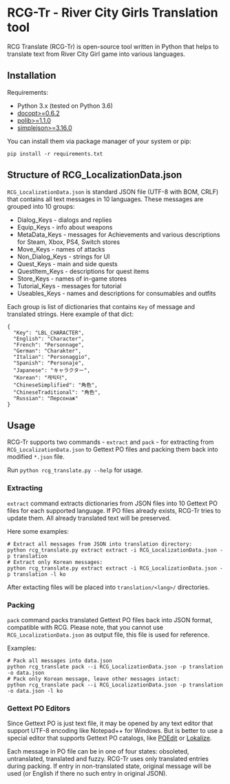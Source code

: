 # RCG-Tr - River City Girls Translation tool

RCG Translate (RCG-Tr) is open-source tool written in Python that helps
to translate text from River City Girl game into various languages.

## Installation

Requirements:

* Python 3.x (tested on Python 3.6)
* [docopt>=0.6.2](https://pypi.org/project/docopt/)
* [polib>=1.1.0](https://pypi.org/project/polib/)
* [simplejson>=3.16.0](https://pypi.org/project/simplejson/)

You can install them via package manager of your system or pip:

```
pip install -r requirements.txt
```

## Structure of RCG_LocalizationData.json

`RCG_LocalizationData.json` is standard JSON file (UTF-8 with BOM,
CRLF) that contains all text messages in 10 languages. These messages
are grouped into 10 groups:

* Dialog_Keys - dialogs and replies
* Equip_Keys - info about weapons
* MetaData_Keys - messages for Achievements and various descriptions for
Steam, Xbox, PS4, Switch stores
* Move_Keys - names of attacks
* Non_Dialog_Keys - strings for UI
* Quest_Keys - main and side quests
* QuestItem_Keys - descriptions for quest items
* Store_Keys - names of in-game stores
* Tutorial_Keys - messages for tutorial
* Useables_Keys - names and descriptions for consumables and outfits

Each group is list of dictionaries that contains `Key` of message and
translated strings. Here example of that dict:
```
{
  "Key": "LBL_CHARACTER",
  "English": "Character",
  "French": "Personnage",
  "German": "Charakter",
  "Italian": "Personaggio",
  "Spanish": "Personaje",
  "Japanese": "キャラクター",
  "Korean": "캐릭터",
  "ChineseSimplified": "角色",
  "ChineseTraditional": "角色",
  "Russian": "Персонаж"
}
```
## Usage

RCG-Tr supports two commands - `extract` and `pack` - for extracting
from `RCG_LocalizationData.json` to Gettext PO files and packing them
back into modified `*.json` file.

Run `python rcg_translate.py --help` for usage.

### Extracting

`extract` command extracts dictionaries from JSON files into 10 Gettext
PO files for each supported language. If PO files already exists, RCG-Tr
tries to update them. All already translated text will be preserved.

Here some examples:

```
# Extract all messages from JSON into translation directory:
python rcg_translate.py extract extract -i RCG_LocalizationData.json -p translation
# Extract only Korean messages:
python rcg_translate.py extract extract -i RCG_LocalizationData.json -p translation -l ko
```

After extacting files will be placed into `translation/<lang>/`
directories.

### Packing

`pack` command packs translated Gettext PO files back into JSON format,
compatible with RCG. Please note, that you cannot use
`RCG_LocalizationData.json` as output file, this file is used for
reference.

Examples:

```
# Pack all messages into data.json
python rcg_translate pack --i RCG_LocalizationData.json -p translation -o data.json
# Pack only Korean message, leave other messages intact:
python rcg_translate pack --i RCG_LocalizationData.json -p translation -o data.json -l ko
```

### Gettext PO Editors

Since Gettext PO is just text file, it may be opened by any text editor
that support UTF-8 encoding like Notepad++ for Windows. But is better
to use a special editor that supports Gettext PO catalogs, like
[POEdit](https://poedit.net/) or
[Lokalize](https://userbase.kde.org/Lokalize/).

Each message in PO file can be in one of four states: obsoleted,
untranslated, translated and fuzzy. RCG-Tr uses only translated entries
during packing. If entry in non-translated state, original message will
be used (or English if there no such entry in original JSON).
